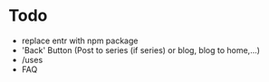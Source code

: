 # Todo

- replace entr with npm package
- 'Back' Button (Post to series (if series) or blog, blog to home,...)
- /uses
- FAQ
